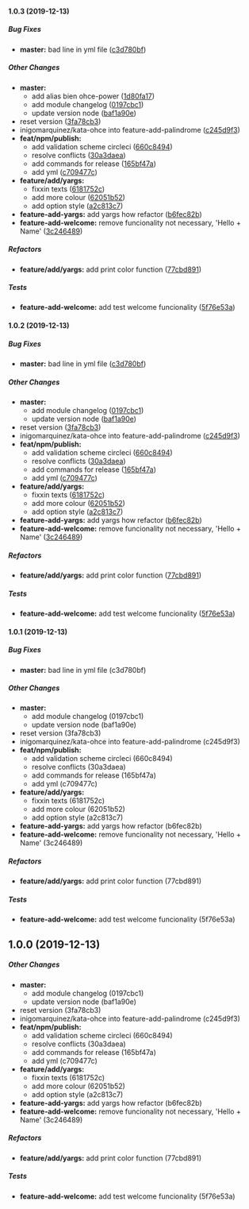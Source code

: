 #### 1.0.3 (2019-12-13)

##### Bug Fixes

* **master:**  bad line in yml file ([c3d780bf](https://github.com/inigomarquinez/kata-ohce/commit/c3d780bf163902062ed463b684c13e7a0c37deca))

##### Other Changes

* **master:**
  *  add alias bien ohce-power ([1d80fa17](https://github.com/inigomarquinez/kata-ohce/commit/1d80fa17d8bd27cbabdd4d00d289a3d34974f3fa))
  *  add module changelog ([0197cbc1](https://github.com/inigomarquinez/kata-ohce/commit/0197cbc1aee0b5b465e4113da767b6a1b37656e0))
  *  update version node ([baf1a90e](https://github.com/inigomarquinez/kata-ohce/commit/baf1a90ef0228ebca5ea089ca42f55b969ad7631))
*  reset version ([3fa78cb3](https://github.com/inigomarquinez/kata-ohce/commit/3fa78cb3a881e45b1c43e9f404654b330ca0cf67))
* inigomarquinez/kata-ohce into feature-add-palindrome ([c245d9f3](https://github.com/inigomarquinez/kata-ohce/commit/c245d9f3f62a34aba57ae367222f794efcb19ee0))
* **feat/npm/publish:**
  *  add validation scheme circleci ([660c8494](https://github.com/inigomarquinez/kata-ohce/commit/660c84942b40a21a9b5ace1fc55a3ecd8d1a872d))
  *  resolve conflicts ([30a3daea](https://github.com/inigomarquinez/kata-ohce/commit/30a3daea88facf9bd8d4c0789372dbbc88e1bd4b))
  *  add commands for release ([165bf47a](https://github.com/inigomarquinez/kata-ohce/commit/165bf47af3dd436aa724f723bf9af2da9132c508))
  *  add yml ([c709477c](https://github.com/inigomarquinez/kata-ohce/commit/c709477cce4e0a116999f9305a71143d8aa93293))
* **feature/add/yargs:**
  *  fixxin texts ([6181752c](https://github.com/inigomarquinez/kata-ohce/commit/6181752c10d211b949745b73961caeede2978530))
  *  add more colour ([62051b52](https://github.com/inigomarquinez/kata-ohce/commit/62051b525365bd3d3ecb16268bae2c432917cbcd))
  *  add option style ([a2c813c7](https://github.com/inigomarquinez/kata-ohce/commit/a2c813c75461a9464e4e3ea455e6ca43fa064b3a))
* **feature-add-yargs:**  add yargs how refactor ([b6fec82b](https://github.com/inigomarquinez/kata-ohce/commit/b6fec82b161767540db469597258a6a1f527e8ab))
* **feature-add-welcome:**  remove funcionality not necessary, 'Hello + Name' ([3c246489](https://github.com/inigomarquinez/kata-ohce/commit/3c2464892c5aa891b5bb4ea322e1284f7fe01dfd))

##### Refactors

* **feature/add/yargs:**  add print color function ([77cbd891](https://github.com/inigomarquinez/kata-ohce/commit/77cbd891e42306a4fd384d729509a355f443d805))

##### Tests

* **feature-add-welcome:**  add test welcome funcionality ([5f76e53a](https://github.com/inigomarquinez/kata-ohce/commit/5f76e53af92d9c4860b39f9d4289bc2a6e1b9a76))

#### 1.0.2 (2019-12-13)

##### Bug Fixes

* **master:**  bad line in yml file ([c3d780bf](https://github.com/inigomarquinez/kata-ohce/commit/c3d780bf163902062ed463b684c13e7a0c37deca))

##### Other Changes

* **master:**
  *  add module changelog ([0197cbc1](https://github.com/inigomarquinez/kata-ohce/commit/0197cbc1aee0b5b465e4113da767b6a1b37656e0))
  *  update version node ([baf1a90e](https://github.com/inigomarquinez/kata-ohce/commit/baf1a90ef0228ebca5ea089ca42f55b969ad7631))
*  reset version ([3fa78cb3](https://github.com/inigomarquinez/kata-ohce/commit/3fa78cb3a881e45b1c43e9f404654b330ca0cf67))
* inigomarquinez/kata-ohce into feature-add-palindrome ([c245d9f3](https://github.com/inigomarquinez/kata-ohce/commit/c245d9f3f62a34aba57ae367222f794efcb19ee0))
* **feat/npm/publish:**
  *  add validation scheme circleci ([660c8494](https://github.com/inigomarquinez/kata-ohce/commit/660c84942b40a21a9b5ace1fc55a3ecd8d1a872d))
  *  resolve conflicts ([30a3daea](https://github.com/inigomarquinez/kata-ohce/commit/30a3daea88facf9bd8d4c0789372dbbc88e1bd4b))
  *  add commands for release ([165bf47a](https://github.com/inigomarquinez/kata-ohce/commit/165bf47af3dd436aa724f723bf9af2da9132c508))
  *  add yml ([c709477c](https://github.com/inigomarquinez/kata-ohce/commit/c709477cce4e0a116999f9305a71143d8aa93293))
* **feature/add/yargs:**
  *  fixxin texts ([6181752c](https://github.com/inigomarquinez/kata-ohce/commit/6181752c10d211b949745b73961caeede2978530))
  *  add more colour ([62051b52](https://github.com/inigomarquinez/kata-ohce/commit/62051b525365bd3d3ecb16268bae2c432917cbcd))
  *  add option style ([a2c813c7](https://github.com/inigomarquinez/kata-ohce/commit/a2c813c75461a9464e4e3ea455e6ca43fa064b3a))
* **feature-add-yargs:**  add yargs how refactor ([b6fec82b](https://github.com/inigomarquinez/kata-ohce/commit/b6fec82b161767540db469597258a6a1f527e8ab))
* **feature-add-welcome:**  remove funcionality not necessary, 'Hello + Name' ([3c246489](https://github.com/inigomarquinez/kata-ohce/commit/3c2464892c5aa891b5bb4ea322e1284f7fe01dfd))

##### Refactors

* **feature/add/yargs:**  add print color function ([77cbd891](https://github.com/inigomarquinez/kata-ohce/commit/77cbd891e42306a4fd384d729509a355f443d805))

##### Tests

* **feature-add-welcome:**  add test welcome funcionality ([5f76e53a](https://github.com/inigomarquinez/kata-ohce/commit/5f76e53af92d9c4860b39f9d4289bc2a6e1b9a76))

#### 1.0.1 (2019-12-13)

##### Bug Fixes

* **master:**  bad line in yml file (c3d780bf)

##### Other Changes

* **master:**
  *  add module changelog (0197cbc1)
  *  update version node (baf1a90e)
*  reset version (3fa78cb3)
* inigomarquinez/kata-ohce into feature-add-palindrome (c245d9f3)
* **feat/npm/publish:**
  *  add validation scheme circleci (660c8494)
  *  resolve conflicts (30a3daea)
  *  add commands for release (165bf47a)
  *  add yml (c709477c)
* **feature/add/yargs:**
  *  fixxin texts (6181752c)
  *  add more colour (62051b52)
  *  add option style (a2c813c7)
* **feature-add-yargs:**  add yargs how refactor (b6fec82b)
* **feature-add-welcome:**  remove funcionality not necessary, 'Hello + Name' (3c246489)

##### Refactors

* **feature/add/yargs:**  add print color function (77cbd891)

##### Tests

* **feature-add-welcome:**  add test welcome funcionality (5f76e53a)

## 1.0.0 (2019-12-13)

##### Other Changes

* **master:**
  *  add module changelog (0197cbc1)
  *  update version node (baf1a90e)
*  reset version (3fa78cb3)
* inigomarquinez/kata-ohce into feature-add-palindrome (c245d9f3)
* **feat/npm/publish:**
  *  add validation scheme circleci (660c8494)
  *  resolve conflicts (30a3daea)
  *  add commands for release (165bf47a)
  *  add yml (c709477c)
* **feature/add/yargs:**
  *  fixxin texts (6181752c)
  *  add more colour (62051b52)
  *  add option style (a2c813c7)
* **feature-add-yargs:**  add yargs how refactor (b6fec82b)
* **feature-add-welcome:**  remove funcionality not necessary, 'Hello + Name' (3c246489)

##### Refactors

* **feature/add/yargs:**  add print color function (77cbd891)

##### Tests

* **feature-add-welcome:**  add test welcome funcionality (5f76e53a)

